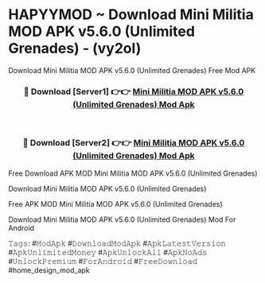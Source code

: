 # HAPYYMOD ~ Download Mini Militia MOD APK v5.6.0 (Unlimited Grenades) - (vy2ol)
Download Mini Militia MOD APK v5.6.0 (Unlimited Grenades) Free Mod APK

<div align="center">
<h3>🔴 Download [Server1] 👉👉 <a href="https://apk-comot.site?title=Mini_Militia_MOD_APK_v5.6.0_(Unlimited_Grenades)">Mini Militia MOD APK v5.6.0 (Unlimited Grenades) Mod Apk</a></h3><br>

<h3>🔴 Download [Server2] 👉👉 <a href="https://apk-comot.site?title=Mini_Militia_MOD_APK_v5.6.0_(Unlimited_Grenades)">Mini Militia MOD APK v5.6.0 (Unlimited Grenades) Mod Apk</a></h3>
</div>


Free Download APK MOD Mini Militia MOD APK v5.6.0 (Unlimited Grenades)

Download Mini Militia MOD APK v5.6.0 (Unlimited Grenades) 

Free APK MOD Mini Militia MOD APK v5.6.0 (Unlimited Grenades) 

Download Mini Militia MOD APK v5.6.0 (Unlimited Grenades) Mod For Android

𝚃𝚊𝚐𝚜: #𝙼𝚘𝚍𝙰𝚙𝚔 #𝙳𝚘𝚠𝚗𝚕𝚘𝚊𝚍𝙼𝚘𝚍𝙰𝚙𝚔 #𝙰𝚙𝚔𝙻𝚊𝚝𝚎𝚜𝚝𝚅𝚎𝚛𝚜𝚒𝚘𝚗 #𝙰𝚙𝚔𝚄𝚗𝚕𝚒𝚖𝚒𝚝𝚎𝚍𝙼𝚘𝚗𝚎𝚢 #𝙰𝚙𝚔𝚄𝚗𝚕𝚘𝚌𝚔𝙰𝚕𝚕 #𝙰𝚙𝚔𝙽𝚘𝙰𝚍𝚜 #𝚄𝚗𝚕𝚘𝚌𝚔𝙿𝚛𝚎𝚖𝚒𝚞𝚖 #𝙵𝚘𝚛𝙰𝚗𝚍𝚛𝚘𝚒𝚍 #𝙵𝚛𝚎𝚎𝙳𝚘𝚠𝚗𝚕𝚘𝚊𝚍 #home_design_mod_apk
